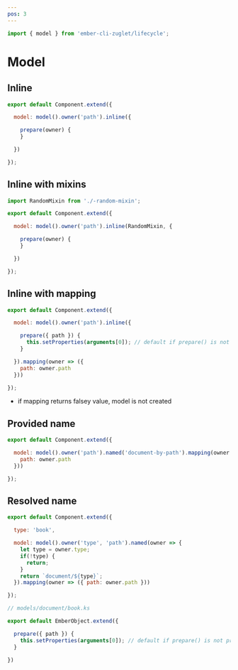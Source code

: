 ```yaml
---
pos: 3
---
```


``` javascript
import { model } from 'ember-cli-zuglet/lifecycle';
```

# Model

## Inline

``` javascript
export default Component.extend({

  model: model().owner('path').inline({

    prepare(owner) {
    }

  })

});
```

## Inline with mixins

``` javascript
import RandomMixin from './-random-mixin';

export default Component.extend({

  model: model().owner('path').inline(RandomMixin, {

    prepare(owner) {
    }

  })

});
```

## Inline with mapping

``` javascript
export default Component.extend({

  model: model().owner('path').inline({

    prepare({ path }) {
      this.setProperties(arguments[0]); // default if prepare() is not provided
    }

  }).mapping(owner => ({
    path: owner.path
  }))

});
```

* if mapping returns falsey value, model is not created

## Provided name

``` javascript
export default Component.extend({

  model: model().owner('path').named('document-by-path').mapping(owner => ({
    path: owner.path
  }))

});
```

## Resolved name

``` javascript
export default Component.extend({

  type: 'book',

  model: model().owner('type', 'path').named(owner => {
    let type = owner.type;
    if(!type) {
      return;
    }
    return `document/${type}`;
  }).mapping(owner => ({ path: owner.path }))

});
```

``` javascript
// models/document/book.ks

export default EmberObject.extend({

  prepare({ path }) {
    this.setProperties(arguments[0]); // default if prepare() is not provided
  }

})
```
